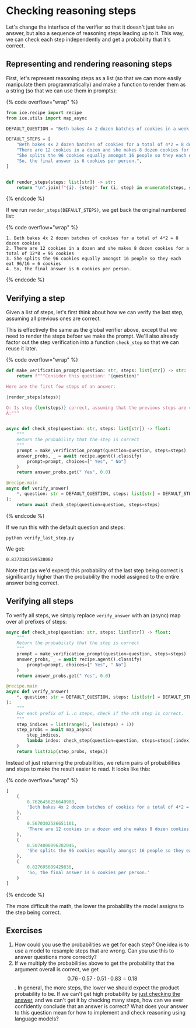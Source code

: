 # Checking reasoning steps

Let's change the interface of the verifier so that it doesn't just take an answer, but also a sequence of reasoning steps leading up to it. This way, we can check each step independently and get a probability that it's correct.

## **Representing and rendering reasoning steps**

First, let's represent reasoning steps as a list (so that we can more easily manipulate them programmatically) and make a function to render them as a string (so that we can use them in prompts):

{% code overflow="wrap" %}

```python
from ice.recipe import recipe
from ice.utils import map_async

DEFAULT_QUESTION = "Beth bakes 4x 2 dozen batches of cookies in a week. If these cookies are shared amongst 16 people equally, how many cookies does each person consume?"

DEFAULT_STEPS = [
    "Beth bakes 4x 2 dozen batches of cookies for a total of 4*2 = 8 dozen cookies",
    "There are 12 cookies in a dozen and she makes 8 dozen cookies for a total of 12*8 = 96 cookies",
    "She splits the 96 cookies equally amongst 16 people so they each eat 96/16 = 6 cookies",
    "So, the final answer is 6 cookies per person.",
]


def render_steps(steps: list[str]) -> str:
    return "\n".join(f"{i}. {step}" for (i, step) in enumerate(steps, start=1))
```

{% endcode %}

If we run `render_steps(DEFAULT_STEPS)`, we get back the original numbered list:

{% code overflow="wrap" %}

```
1. Beth bakes 4x 2 dozen batches of cookies for a total of 4*2 = 8 dozen cookies
2. There are 12 cookies in a dozen and she makes 8 dozen cookies for a total of 12*8 = 96 cookies
3. She splits the 96 cookies equally amongst 16 people so they each eat 96/16 = 6 cookies
4. So, the final answer is 6 cookies per person.
```

{% endcode %}

## **Verifying a step**

Given a list of steps, let's first think about how we can verify the last step, assuming all previous ones are correct.

This is effectively the same as the global verifier above, except that we need to render the steps befoer we make the prompt. We'll also already factor out the step verification into a function `check_step` so that we can reuse it later.

{% code overflow="wrap" %}

```python
def make_verification_prompt(question: str, steps: list[str]) -> str:
    return f"""Consider this question: "{question}"

Here are the first few steps of an answer:

{render_steps(steps)}

Q: Is step {len(steps)} correct, assuming that the previous steps are correct? Say "A: Yes" or "A: No".
A:"""


async def check_step(question: str, steps: list[str]) -> float:
    """
    Return the probability that the step is correct
    """
    prompt = make_verification_prompt(question=question, steps=steps)
    answer_probs, _ = await recipe.agent().classify(
        prompt=prompt, choices=[" Yes", " No"]
    )
    return answer_probs.get(" Yes", 0.0)

@recipe.main
async def verify_answer(
    *, question: str = DEFAULT_QUESTION, steps: list[str] = DEFAULT_STEPS
):
    return await check_step(question=question, steps=steps)
```

{% endcode %}

If we run this with the default question and steps:

```shell
python verify_last_step.py
```

We get:

```
0.8373182599538002
```

Note that (as we'd expect) this probability of the last step being correct is significantly higher than the probability the model assigned to the entire answer being correct.

## **Verifying all steps**

To verify all steps, we simply replace `verify_answer` with an (async) map over all prefixes of steps:

```python
async def check_step(question: str, steps: list[str]) -> float:
    """
    Return the probability that the step is correct
    """
    prompt = make_verification_prompt(question=question, steps=steps)
    answer_probs, _ = await recipe.agent().classify(
        prompt=prompt, choices=[" Yes", " No"]
    )
    return answer_probs.get(" Yes", 0.0)

@recipe.main
async def verify_answer(
    *, question: str = DEFAULT_QUESTION, steps: list[str] = DEFAULT_STEPS
):
    """
    For each prefix of 1..n steps, check if the nth step is correct.
    """
    step_indices = list(range(1, len(steps) + 1))
    step_probs = await map_async(
        step_indices,
        lambda index: check_step(question=question, steps=steps[:index]),
    )
    return list(zip(step_probs, steps))
```

Instead of just returning the probabilities, we return pairs of probabilities and steps to make the result easier to read. It looks like this:

{% code overflow="wrap" %}

```python
[
    (
        0.7626456256640988,
        'Beth bakes 4x 2 dozen batches of cookies for a total of 4*2 = 8 dozen cookies'
    ),
    (
        0.5670302526651101,
        'There are 12 cookies in a dozen and she makes 8 dozen cookies for a total of 12*8 = 96 cookies'
    ),
    (
        0.5074000096282046,
        'She splits the 96 cookies equally amongst 16 people so they each eat 96/16 = 6 cookies'
    ),
    (
        0.827695609429836,
        'So, the final answer is 6 cookies per person.'
    )
]
```

{% endcode %}

The more difficult the math, the lower the probability the model assigns to the step being correct.

## Exercises

1. How could you use the probabilities we get for each step? One idea is to use a model to resample steps that are wrong. Can you use this to answer questions more correctly?
2. If we multiply the probabilities above to get the probability that the argument overall is correct, we get $$0.76 \cdot 0.57 \cdot 0.51 \cdot 0.83 = 0.18$$. In general, the more steps, the lower we should expect the product probability to be. If we can't get high probability by [just checking the answer](checking-answers.md), and we can't get it by checking many steps, how can we ever confidently conclude that an answer is correct? What does your answer to this question mean for how to implement and check reasoning using language models?
